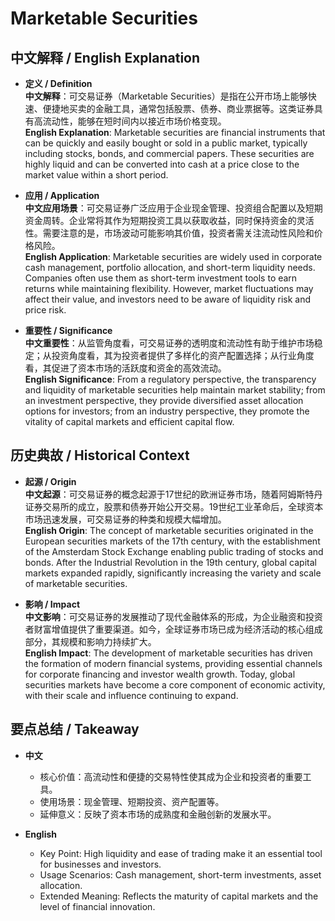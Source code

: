 # Marketable Securities

## 中文解释 / English Explanation

* **定义 / Definition**  
  **中文解释**：可交易证券（Marketable Securities）是指在公开市场上能够快速、便捷地买卖的金融工具，通常包括股票、债券、商业票据等。这类证券具有高流动性，能够在短时间内以接近市场价格变现。  
  **English Explanation**: Marketable securities are financial instruments that can be quickly and easily bought or sold in a public market, typically including stocks, bonds, and commercial papers. These securities are highly liquid and can be converted into cash at a price close to the market value within a short period.

* **应用 / Application**  
  **中文应用场景**：可交易证券广泛应用于企业现金管理、投资组合配置以及短期资金周转。企业常将其作为短期投资工具以获取收益，同时保持资金的灵活性。需要注意的是，市场波动可能影响其价值，投资者需关注流动性风险和价格风险。  
  **English Application**: Marketable securities are widely used in corporate cash management, portfolio allocation, and short-term liquidity needs. Companies often use them as short-term investment tools to earn returns while maintaining flexibility. However, market fluctuations may affect their value, and investors need to be aware of liquidity risk and price risk.

* **重要性 / Significance**  
  **中文重要性**：从监管角度看，可交易证券的透明度和流动性有助于维护市场稳定；从投资角度看，其为投资者提供了多样化的资产配置选择；从行业角度看，其促进了资本市场的活跃度和资金的高效流动。  
  **English Significance**: From a regulatory perspective, the transparency and liquidity of marketable securities help maintain market stability; from an investment perspective, they provide diversified asset allocation options for investors; from an industry perspective, they promote the vitality of capital markets and efficient capital flow.

## 历史典故 / Historical Context

* **起源 / Origin**  
  **中文起源**：可交易证券的概念起源于17世纪的欧洲证券市场，随着阿姆斯特丹证券交易所的成立，股票和债券开始公开交易。19世纪工业革命后，全球资本市场迅速发展，可交易证券的种类和规模大幅增加。  
  **English Origin**: The concept of marketable securities originated in the European securities markets of the 17th century, with the establishment of the Amsterdam Stock Exchange enabling public trading of stocks and bonds. After the Industrial Revolution in the 19th century, global capital markets expanded rapidly, significantly increasing the variety and scale of marketable securities.

* **影响 / Impact**  
  **中文影响**：可交易证券的发展推动了现代金融体系的形成，为企业融资和投资者财富增值提供了重要渠道。如今，全球证券市场已成为经济活动的核心组成部分，其规模和影响力持续扩大。  
  **English Impact**: The development of marketable securities has driven the formation of modern financial systems, providing essential channels for corporate financing and investor wealth growth. Today, global securities markets have become a core component of economic activity, with their scale and influence continuing to expand.

## 要点总结 / Takeaway

* **中文**  
  - 核心价值：高流动性和便捷的交易特性使其成为企业和投资者的重要工具。  
  - 使用场景：现金管理、短期投资、资产配置等。  
  - 延伸意义：反映了资本市场的成熟度和金融创新的发展水平。

* **English**  
  - Key Point: High liquidity and ease of trading make it an essential tool for businesses and investors.  
   - Usage Scenarios: Cash management, short-term investments, asset allocation.  
   - Extended Meaning: Reflects the maturity of capital markets and the level of financial innovation.